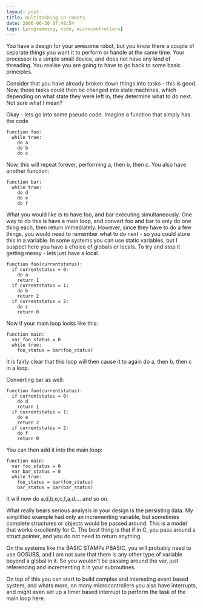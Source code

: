 ```yaml
---
layout: post
title: multitasking in robots
date: 2006-06-30 07:48:54
tags: [programming, code, microcontrollers]
---
```

You have a design for your awesome robot, but you know there a couple of separate things you want it to perform or handle at the same time. Your processor is a simple small device, and does not have any kind of threading. You realise you are going to have to go back to some basic principles.

Consider that you have already broken down things into tasks - this is good. Now, those tasks could then be changed into state machines, which depending on what state they were left in, they determine what to do next. Not sure what I mean?

Okay - lets go into some pseudo code. Imagine a function that simply has the code

    function foo:
      while true:
        do a
        do b
        do c

Now, this will repeat forever, performing a, then b, then c. You also have another function:

    function bar:
      while true:
        do d
        do e
        do f

What you would like is to have foo, and bar executing simultaneously. One way to do this is have a main loop, and convert foo and bar to only do one thing each, then return immediately. However, since they have to do a few things, you would need to remember what to do next - so you could store this in a variable. In some systems you can use static variables, but I suspect here you have a choice of globals or locals. To try and stop it getting messy - lets just have a local.

    function foo(currentstatus):
      if currentstatus = 0:
        do a
        return 1
      if currentstatus = 1:
        do b
        return 2
      if currentstatus = 2:
        do c
        return 0

Now if your main loop looks like this:

    function main:
      var foo_status = 0
      while true:
        foo_status = bar(foo_status)

It is fairly clear that this loop will then cause it to again do a, then b, then c in a loop.

Converting bar as well:

    function foo(currentstatus):
      if currentstatus = 0:
        do d
        return 1
      if currentstatus = 1:
        do e
        return 2
      if currentstatus = 2:
        do f
        return 0

You can then add it into the main loop:

    function main:
      var foo_status = 0
      var bar_status = 0
      while true:
        foo_status = bar(foo_status)
        bar_status = bar(bar_status)

It will now do a,d,b,e,c,f,a,d.... and so on.

What really bears serious analysis in your design is the persisting data. My simplified example had only an incrementing variable, but sometimes complete structures or objects would be passed around. This is a model that works excellently for C. The best thing is that if in C, you pass around a struct pointer, and you do not need to return anything.

On the systems like the BASIC STAMPs PBASIC, you will probably need to use GOSUBS, and I am not sure that there is any other type of variable beyond a global in it. So you wouldn't be passing around the var, just referencing and incrementing it in your subroutines.

On top of this you can start to build complex and interesting event based system, and whats more, on many microcontrollers you also have interrupts, and might even set up a timer based interrupt to perform the task of the main loop here.

